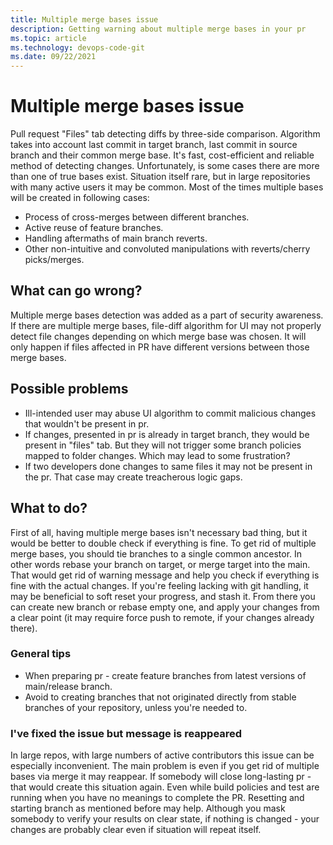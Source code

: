 ```yaml
---
title: Multiple merge bases issue
description: Getting warning about multiple merge bases in your pr
ms.topic: article
ms.technology: devops-code-git
ms.date: 09/22/2021
---
```


# Multiple merge bases issue

Pull request "Files" tab detecting diffs by three-side comparison. Algorithm takes into account last commit in target branch, last commit in source branch and their common merge base. It's fast, cost-efficient and reliable method of detecting changes. Unfortunately, is some cases there are more than one of true bases exist. Situation itself rare, but in large repositories with many active users it may be common.
Most of the times multiple bases will be created in following cases:
- Process of cross-merges between different branches.
- Active reuse of feature branches.
- Handling aftermaths of main branch reverts.
- Other non-intuitive and convoluted manipulations with reverts/cherry picks/merges.

## What can go wrong?

Multiple merge bases detection was added as a part of security awareness. If there are multiple merge bases, file-diff algorithm for UI may not properly detect file changes depending on which merge base was chosen. It will only happen if files affected in PR have different versions between those merge bases. 

## Possible problems

- Ill-intended user may abuse UI algorithm to commit malicious changes that wouldn't be present in pr.
- If changes, presented in pr is already in target branch, they would be present in "files" tab. But they will not trigger some branch policies mapped to folder changes. Which may lead to some frustration?
- If two developers done changes to same files it may not be present in the pr. That case may create treacherous logic gaps.

## What to do?

First of all, having multiple merge bases isn't necessary bad thing, but it would be better to double check if everything is fine.
To get rid of multiple merge bases, you should tie branches to a single common ancestor. In other words rebase your branch on target, or merge target into the main. That would get rid of warning message and help you check if everything is fine with the actual changes. If you're feeling lacking with git handling, it may be beneficial to soft reset your progress, and stash it. From there you can create new branch or rebase empty one, and apply your changes from a clear point (it may require force push to remote, if your changes already there). 

### General tips

- When preparing pr - create feature branches from latest versions of main/release branch. 
- Avoid to creating branches that not originated directly from stable branches of your repository, unless you're needed to.

### I've fixed the issue but message is reappeared

In large repos, with large numbers of active contributors this issue can be especially inconvenient. The main problem is even if you get rid of multiple bases via merge it may reappear. If somebody will close long-lasting pr - that would create this situation again. Even while build policies and test are running when you have no meanings to complete the PR. Resetting and starting branch as mentioned before may help. Although you mask somebody to verify your results on clear state, if nothing is changed - your changes are probably clear even if situation will repeat itself.
